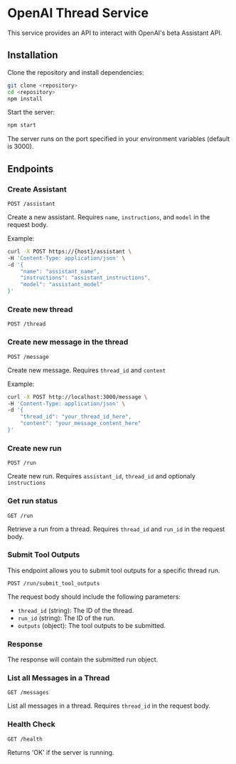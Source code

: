 # OpenAI Thread Service

This service provides an API to interact with OpenAI's beta Assistant API.

## Installation

Clone the repository and install dependencies:

```bash
git clone <repository>
cd <repository>
npm install
```

Start the server:
```bash
npm start
```

The server runs on the port specified in your environment variables (default is 3000).

## Endpoints
### Create Assistant

`POST /assistant`

Create a new assistant. Requires `name`, `instructions`, and `model` in the request body.

Example:
```bash
curl -X POST https://{host}/assistant \
-H 'Content-Type: application/json' \
-d '{
    "name": "assistant_name",
    "instructions": "assistant_instructions",
    "model": "assistant_model"
}'
```

### Create new thread
`POST /thread`

### Create new message in the thread

`POST /message`

Create new message. Requires `thread_id` and `content`

Example:

```bash
curl -X POST http://localhost:3000/message \
-H 'Content-Type: application/json' \
-d '{
    "thread_id": "your_thread_id_here",
    "content": "your_message_content_here"
}'
```

### Create new run

`POST /run`

Create new run. Requires `assistant_id`, `thread_id` and optionaly `instructions`

### Get run status

`GET /run`

Retrieve a run from a thread. Requires `thread_id` and `run_id` in the request body.

### Submit Tool Outputs

This endpoint allows you to submit tool outputs for a specific thread run.

`POST /run/submit_tool_outputs`

The request body should include the following parameters:

- `thread_id` (string): The ID of the thread.
- `run_id` (string): The ID of the run.
- `outputs` (object): The tool outputs to be submitted.

### Response

The response will contain the submitted run object.


### List all Messages in a Thread

`GET /messages`

List all messages in a thread. Requires `thread_id` in the request body.

### Health Check

`GET /health`

Returns 'OK' if the server is running.

